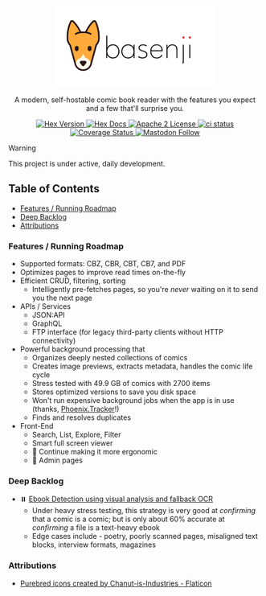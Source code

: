 <p align="center">
  <picture>
    <source media="(prefers-color-scheme: dark)" srcset="https://raw.githubusercontent.com/camatcode/basenji/refs/heads/main/assets/basenji-logo-dark2.png">
    <source media="(prefers-color-scheme: light)" srcset="https://raw.githubusercontent.com/camatcode/basenji/refs/heads/main/assets/basenji-logo-light2.png">
    <img alt="basenji logo" src="https://raw.githubusercontent.com/camatcode/basenji/refs/heads/main/assets/basenji-logo-light2.png" width="320">
  </picture>
</p>

<p align="center">
  A modern, self-hostable comic book reader with the features you expect and a few that'll surprise you.
</p>


<p align="center">
  <a href="https://hex.pm/packages/basenji">
    <img alt="Hex Version" src="https://img.shields.io/hexpm/v/basenji.svg">
  </a>

  <a href="https://hexdocs.pm/basenji">
    <img alt="Hex Docs" src="http://img.shields.io/badge/hex.pm-docs-green.svg?style=flat">
  </a
  -->
  
  <a href="https://opensource.org/licenses/Apache-2.0">
    <img alt="Apache 2 License" src="https://img.shields.io/hexpm/l/oban">
  </a>

  <a href="https://github.com/camatcode/basenji/actions?query=branch%3Amain++">
    <img alt="ci status" src="https://github.com/camatcode/basenji/workflows/ci/badge.svg">
  </a>
  <a href='https://coveralls.io/github/camatcode/basenji?branch=main'>
    <img src='https://coveralls.io/repos/github/camatcode/basenji/badge.svg?branch=main' alt='Coverage Status' />
  </a>

<a href="https://mastodon.social/@scrum_log" target="_blank" rel="noopener noreferrer">
    <img alt="Mastodon Follow" src="https://img.shields.io/badge/mastodon-%40scrum__log%40mastodon.social-purple?color=6364ff">
  </a>

</p>


> [!WARNING]  
> This project is under active, daily development.



## Table of Contents

- [Features / Running Roadmap](#features--running-roadmap)
- [Deep Backlog](#deep-backlog)
- [Attributions](#attributions)


### Features / Running Roadmap

* Supported formats:  CBZ, CBR, CBT, CB7, and PDF
* Optimizes pages to improve read times on-the-fly
* Efficient CRUD, filtering, sorting
  *  Intelligently pre-fetches pages, so you're *never* waiting on it to send you the next page
* APIs / Services
  * JSON:API
  * GraphQL
  * FTP interface (for legacy third-party clients without HTTP connectivity)
* Powerful background processing that
  * Organizes deeply nested collections of comics
  * Creates image previews, extracts metadata, handles the comic life cycle
  * Stress tested with 49.9 GB of comics with 2700 items
  * Stores optimized versions to save you disk space
  * Won't run expensive background jobs when the app is in use (thanks, [Phoenix.Tracker](https://hexdocs.pm/phoenix_pubsub/Phoenix.Tracker.html)!)
  * Finds and resolves duplicates
* Front-End
  * Search, List, Explore, Filter
  * Smart full screen viewer
  * 🚧 Continue making  it more ergonomic
  * 🚧 Admin pages

###  Deep Backlog

* ⏸️ [Ebook Detection using visual analysis and fallback OCR](https://github.com/camatcode/basenji/pull/44)
  * Under heavy stress testing, this strategy is very good at *confirming* that a comic is a comic; but is only about 60% accurate at *confirming* a file is a text-heavy ebook
  * Edge cases include - poetry, poorly scanned pages, misaligned text blocks, interview formats, magazines

### Attributions

* <a href="https://www.flaticon.com/free-icons/purebred" title="purebred icons">Purebred icons created by Chanut-is-Industries - Flaticon</a>
